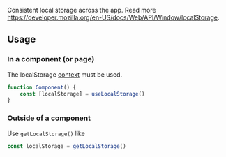 Consistent local storage across the app. Read more https://developer.mozilla.org/en-US/docs/Web/API/Window/localStorage.

## Usage

### In a component (or page)

The localStorage [context](https://www.solidjs.com/tutorial/stores_context) must be used.

```ts
function Component() {
	const [localStorage] = useLocalStorage()
}
```

### Outside of a component

Use `getLocalStorage()` like

```ts
const localStorage = getLocalStorage()
```
